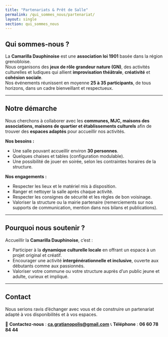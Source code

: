 ```yaml
---
title: "Partenariats & Prêt de Salle"
permalink: /qui_sommes_nous/partenariat/
layout: single
section: qui_sommes_nous
---
```


## Qui sommes-nous ?  
La **Camarilla Dauphinoise** est une **association loi 1901** basée dans la région grenobloise.  
Nous organisons des **jeux de rôle grandeur nature (GN)**, des activités culturelles et ludiques qui allient **improvisation théâtrale**, **créativité** et **cohésion sociale**.  
Nos événements réunissent en moyenne **25 à 35 participants**, de tous horizons, dans un cadre bienveillant et respectueux.  

---

## Notre démarche  
Nous cherchons à collaborer avec les **communes, MJC, maisons des associations, maisons de quartier et établissements culturels** afin de trouver des **espaces adaptés** pour accueillir nos activités.  

**Nos besoins :**
- Une salle pouvant accueillir environ **30 personnes**.  
- Quelques chaises et tables (configuration modulable).  
- Une possibilité de jouer en soirée, selon les contraintes horaires de la structure.  

**Nos engagements :**
- Respecter les lieux et le matériel mis à disposition.  
- Ranger et nettoyer la salle après chaque activité.  
- Respecter les consignes de sécurité et les règles de bon voisinage.  
- Valoriser la structure ou la mairie partenaire (remerciements sur nos supports de communication, mention dans nos bilans et publications).  

---

## Pourquoi nous soutenir ?  
Accueillir la **Camarilla Dauphinoise**, c’est :  
- Participer à la **dynamique culturelle locale** en offrant un espace à un projet original et créatif.  
- Encourager une activité **intergénérationnelle et inclusive**, ouverte aux débutants comme aux passionnés.  
- Valoriser votre commune ou votre structure auprès d’un public jeune et adulte, curieux et impliqué.  

---

## Contact  
Nous serions ravis d’échanger avec vous et de construire un partenariat adapté à vos disponibilités et à vos espaces.  

📩 **Contactez-nous** : **ca.gratianopolis@gmail.com**
📞 **Téléphone** : **06 60 78 84 44**
